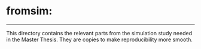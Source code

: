 # fromsim:
---

This directory contains the relevant parts from the simulation study needed in the Master Thesis. They are copies to make reproducibility more smooth.

